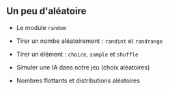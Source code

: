 ## Un peu d'aléatoire

* Le module `random`
* Tirer un nombe aléatoirement : `randint` et `randrange`
* Tirer un élément : `choice`, `sample` et `shuffle`

* Simuler une IA dans notre jeu (choix aléatoires)
* Nombres flottants et distributions aléatoires

